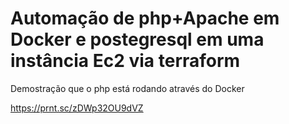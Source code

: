 # Automação de php+Apache em Docker e postegresql em uma instância Ec2 via terraform

Demostração que o php está rodando através do Docker

https://prnt.sc/zDWp32OU9dVZ


